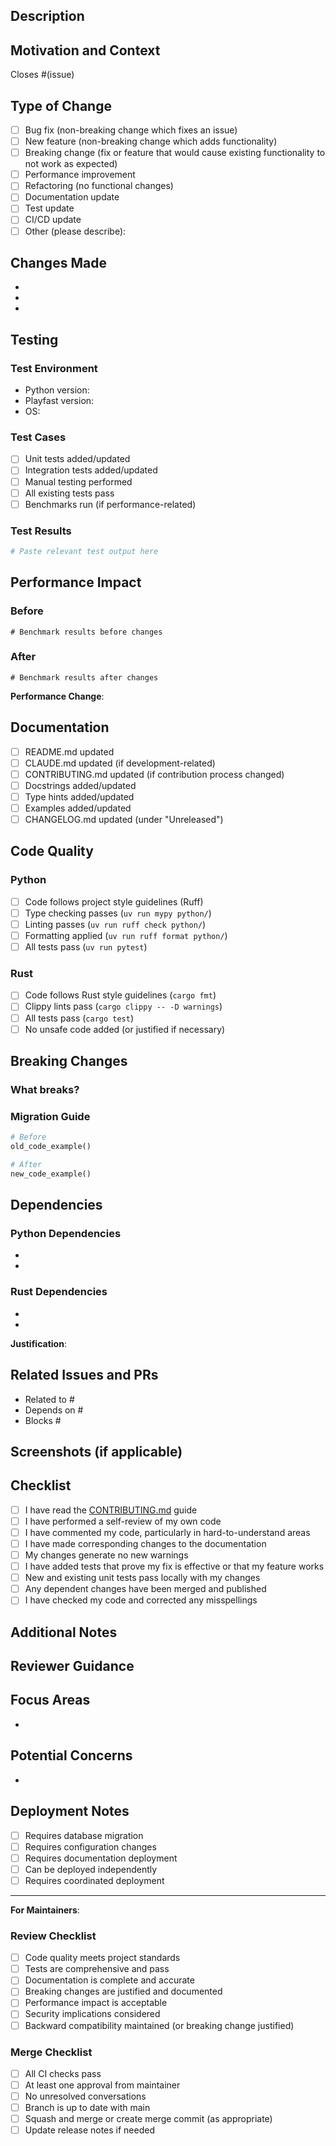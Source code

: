 ## Description

<!-- Provide a clear and concise description of your changes -->

## Motivation and Context

<!-- Why is this change required? What problem does it solve? -->

<!-- If it fixes an open issue, please link to the issue here -->

Closes #(issue)

## Type of Change

<!-- Mark relevant options with an [x] -->

- [ ] Bug fix (non-breaking change which fixes an issue)
- [ ] New feature (non-breaking change which adds functionality)
- [ ] Breaking change (fix or feature that would cause existing functionality to not work as expected)
- [ ] Performance improvement
- [ ] Refactoring (no functional changes)
- [ ] Documentation update
- [ ] Test update
- [ ] CI/CD update
- [ ] Other (please describe):

## Changes Made

<!-- List the specific changes made in this PR -->

-
-
-

## Testing

<!-- Describe the tests you ran and how to reproduce them -->

### Test Environment

- Python version:
- Playfast version:
- OS:

### Test Cases

<!-- Mark completed items with [x] -->

- [ ] Unit tests added/updated
- [ ] Integration tests added/updated
- [ ] Manual testing performed
- [ ] All existing tests pass
- [ ] Benchmarks run (if performance-related)

### Test Results

```bash
# Paste relevant test output here
```

## Performance Impact

<!-- If applicable, include benchmark results -->

### Before

```
# Benchmark results before changes
```

### After

```
# Benchmark results after changes
```

**Performance Change**: <!-- e.g., 2x faster, no impact, 10% slower -->

## Documentation

<!-- Mark completed items with [x] -->

- [ ] README.md updated
- [ ] CLAUDE.md updated (if development-related)
- [ ] CONTRIBUTING.md updated (if contribution process changed)
- [ ] Docstrings added/updated
- [ ] Type hints added/updated
- [ ] Examples added/updated
- [ ] CHANGELOG.md updated (under "Unreleased")

## Code Quality

<!-- Mark completed items with [x] -->

### Python

- [ ] Code follows project style guidelines (Ruff)
- [ ] Type checking passes (`uv run mypy python/`)
- [ ] Linting passes (`uv run ruff check python/`)
- [ ] Formatting applied (`uv run ruff format python/`)
- [ ] All tests pass (`uv run pytest`)

### Rust

- [ ] Code follows Rust style guidelines (`cargo fmt`)
- [ ] Clippy lints pass (`cargo clippy -- -D warnings`)
- [ ] All tests pass (`cargo test`)
- [ ] No unsafe code added (or justified if necessary)

## Breaking Changes

<!-- If this is a breaking change, describe the impact and migration path -->

### What breaks?

<!-- Describe what will break for existing users -->

### Migration Guide

<!-- Provide step-by-step migration instructions -->

```python
# Before
old_code_example()

# After
new_code_example()
```

## Dependencies

<!-- List any new dependencies or version updates -->

### Python Dependencies

-
-

### Rust Dependencies

-
-

**Justification**: <!-- Why are these dependencies needed? -->

## Related Issues and PRs

<!-- Link related issues and pull requests -->

- Related to #
- Depends on #
- Blocks #

## Screenshots (if applicable)

<!-- Add screenshots to help explain your changes -->

## Checklist

<!-- Mark completed items with [x] -->

- [ ] I have read the [CONTRIBUTING.md](../CONTRIBUTING.md) guide
- [ ] I have performed a self-review of my own code
- [ ] I have commented my code, particularly in hard-to-understand areas
- [ ] I have made corresponding changes to the documentation
- [ ] My changes generate no new warnings
- [ ] I have added tests that prove my fix is effective or that my feature works
- [ ] New and existing unit tests pass locally with my changes
- [ ] Any dependent changes have been merged and published
- [ ] I have checked my code and corrected any misspellings

## Additional Notes

<!-- Add any additional notes, concerns, or questions for reviewers -->

## Reviewer Guidance

<!-- Help reviewers know where to focus -->

## **Focus Areas**

-

## **Potential Concerns**

-

## Deployment Notes

<!-- Any special considerations for deployment -->

- [ ] Requires database migration
- [ ] Requires configuration changes
- [ ] Requires documentation deployment
- [ ] Can be deployed independently
- [ ] Requires coordinated deployment

______________________________________________________________________

**For Maintainers**:

### Review Checklist

- [ ] Code quality meets project standards
- [ ] Tests are comprehensive and pass
- [ ] Documentation is complete and accurate
- [ ] Breaking changes are justified and documented
- [ ] Performance impact is acceptable
- [ ] Security implications considered
- [ ] Backward compatibility maintained (or breaking change justified)

### Merge Checklist

- [ ] All CI checks pass
- [ ] At least one approval from maintainer
- [ ] No unresolved conversations
- [ ] Branch is up to date with main
- [ ] Squash and merge or create merge commit (as appropriate)
- [ ] Update release notes if needed
